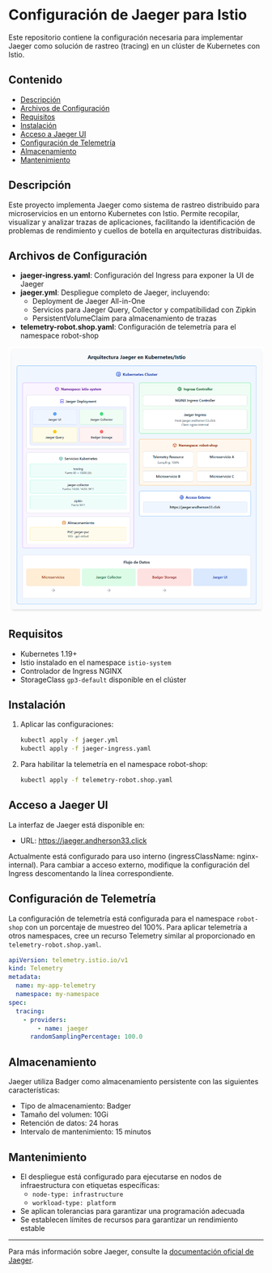 # Configuración de Jaeger para Istio

Este repositorio contiene la configuración necesaria para implementar Jaeger como solución de rastreo (tracing) en un clúster de Kubernetes con Istio.

## Contenido

- [Descripción](#descripción)
- [Archivos de Configuración](#archivos-de-configuración)
- [Requisitos](#requisitos)
- [Instalación](#instalación)
- [Acceso a Jaeger UI](#acceso-a-jaeger-ui)
- [Configuración de Telemetría](#configuración-de-telemetría)
- [Almacenamiento](#almacenamiento)
- [Mantenimiento](#mantenimiento)

## Descripción

Este proyecto implementa Jaeger como sistema de rastreo distribuido para microservicios en un entorno Kubernetes con Istio. Permite recopilar, visualizar y analizar trazas de aplicaciones, facilitando la identificación de problemas de rendimiento y cuellos de botella en arquitecturas distribuidas.

## Archivos de Configuración

- **jaeger-ingress.yaml**: Configuración del Ingress para exponer la UI de Jaeger
- **jaeger.yml**: Despliegue completo de Jaeger, incluyendo:
  - Deployment de Jaeger All-in-One
  - Servicios para Jaeger Query, Collector y compatibilidad con Zipkin
  - PersistentVolumeClaim para almacenamiento de trazas
- **telemetry-robot.shop.yaml**: Configuración de telemetría para el namespace robot-shop

![Arquitectura](https://github.com/Andherson333333/robot-shop/blob/master/Infrastructure-cloud-EKS/infra-node/Jagger/imagenes/jagger-1.png)

## Requisitos

- Kubernetes 1.19+
- Istio instalado en el namespace `istio-system`
- Controlador de Ingress NGINX
- StorageClass `gp3-default` disponible en el clúster

## Instalación

1. Aplicar las configuraciones:
   ```bash
   kubectl apply -f jaeger.yml
   kubectl apply -f jaeger-ingress.yaml
   ```

3. Para habilitar la telemetría en el namespace robot-shop:
   ```bash
   kubectl apply -f telemetry-robot.shop.yaml
   ```

## Acceso a Jaeger UI

La interfaz de Jaeger está disponible en:

- URL: https://jaeger.andherson33.click

Actualmente está configurado para uso interno (ingressClassName: nginx-internal). Para cambiar a acceso externo, modifique la configuración del Ingress descomentando la línea correspondiente.

## Configuración de Telemetría

La configuración de telemetría está configurada para el namespace `robot-shop` con un porcentaje de muestreo del 100%. Para aplicar telemetría a otros namespaces, cree un recurso Telemetry similar al proporcionado en `telemetry-robot.shop.yaml`.

```yaml
apiVersion: telemetry.istio.io/v1
kind: Telemetry
metadata:
  name: my-app-telemetry
  namespace: my-namespace
spec:
  tracing:
    - providers:
        - name: jaeger
      randomSamplingPercentage: 100.0
```

## Almacenamiento

Jaeger utiliza Badger como almacenamiento persistente con las siguientes características:

- Tipo de almacenamiento: Badger
- Tamaño del volumen: 10Gi
- Retención de datos: 24 horas
- Intervalo de mantenimiento: 15 minutos

## Mantenimiento

- El despliegue está configurado para ejecutarse en nodos de infraestructura con etiquetas específicas:
  - `node-type: infrastructure`
  - `workload-type: platform`
- Se aplican tolerancias para garantizar una programación adecuada
- Se establecen límites de recursos para garantizar un rendimiento estable

---

Para más información sobre Jaeger, consulte la [documentación oficial de Jaeger](https://www.jaegertracing.io/docs/latest/).
